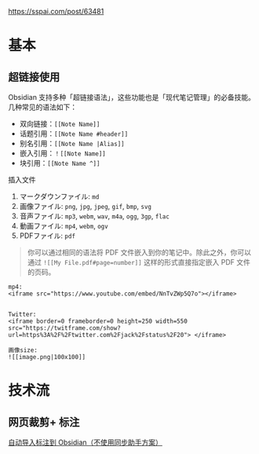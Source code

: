 https://sspai.com/post/63481

# 基本

## 超链接使用

Obsidian 支持多种「超链接语法」，这些功能也是「现代笔记管理」的必备技能。几种常见的语法如下：

-   双向链接：`[[Note Name]]`
-   话题引用：`[[Note Name #header]]`
-   别名引用：`[[Note Name |Alias]]`
-   嵌入引用：`！[[Note Name]]`
-   块引用：`[[Note Name ^]]`


插入文件

1.  マークダウンファイル: `md`
2.  画像ファイル: `png`, `jpg`, `jpeg`, `gif`, `bmp`, `svg`
3.  音声ファイル: `mp3`, `webm`, `wav`, `m4a`, `ogg`, `3gp`, `flac`
4.  動画ファイル: `mp4`, `webm`, `ogv`
5.  PDFファイル: `pdf`
> 你可以通过相同的语法将 PDF 文件嵌入到你的笔记中。除此之外，你可以通过 `![[My File.pdf#page=number]]` 这样的形式直接指定嵌入 PDF 文件的页码。


```
mp4:
<iframe src="https://www.youtube.com/embed/NnTvZWp5Q7o"></iframe>


Twitter:
<iframe border=0 frameborder=0 height=250 width=550 src="https://twitframe.com/show?url=https%3A%2F%2Ftwitter.com%2Fjack%2Fstatus%2F20"> </iframe>

画像size:
![[image.png|100x100]]
```


# 技术流

## 网页裁剪+ 标注
[自动导入标注到 Obsidian（不使用同步助手方案）](https://zhuanlan.zhihu.com/p/501251603)



